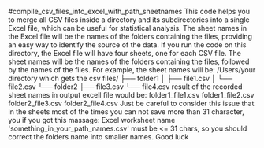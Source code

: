 #compile_csv_files_into_excel_with_path_sheetnames
This code helps you to merge all CSV files inside a directory and its subdirectories into a single Excel file, which can be useful for statistical analysis. The sheet names in the Excel file will be the names of the folders containing the files, providing an easy way to identify the source of the data.
If you run the code on this directory, the Excel file will have four sheets, one for each CSV file. The sheet names will be the names of the folders containing the files, followed by the names of the files. For example, the sheet names will be:
/Users/your directory which gets the csv files/
├── folder1
│   ├── file1.csv
│   └── file2.csv
└── folder2
    ├── file3.csv
    └── file4.csv
result of the recorded sheet names in output excell file would be: 
folder1_file1.csv
folder1_file2.csv
folder2_file3.csv
folder2_file4.csv
Just be careful to consider this issue that in the sheets most of the times you can not save more than 31 character, you if you got this massage: Excel worksheet name 'something_in_your_path_names.csv' must be <= 31 chars, so you should correct the folders name into smaller names. Good luck

